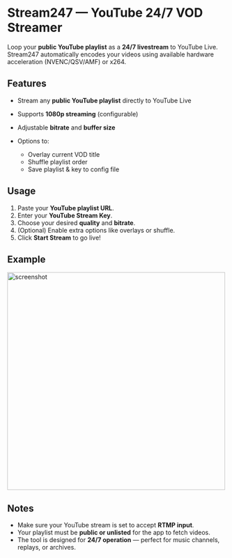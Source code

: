 # Stream247 — YouTube 24/7 VOD Streamer

Loop your **public YouTube playlist** as a **24/7 livestream** to YouTube Live.
Stream247 automatically encodes your videos using available hardware acceleration (NVENC/QSV/AMF) or x264.

## Features

* Stream any **public YouTube playlist** directly to YouTube Live
* Supports **1080p streaming** (configurable)
* Adjustable **bitrate** and **buffer size**
* Options to:

  * Overlay current VOD title
  * Shuffle playlist order
  * Save playlist & key to config file

## Usage

1. Paste your **YouTube playlist URL**.
2. Enter your **YouTube Stream Key**.
3. Choose your desired **quality** and **bitrate**.
4. (Optional) Enable extra options like overlays or shuffle.
5. Click **Start Stream** to go live!

## Example

<img src="https://cdn.thetimevortex.net/stream247-screenshot.png" alt="screenshot" width="500">


## Notes

* Make sure your YouTube stream is set to accept **RTMP input**.
* Your playlist must be **public or unlisted** for the app to fetch videos.
* The tool is designed for **24/7 operation** — perfect for music channels, replays, or archives.
